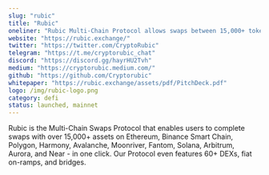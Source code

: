 ```yaml
---
slug: "rubic"
title: "Rubic"
oneliner: "Rubic Multi-Chain Protocol allows swaps between 15,000+ tokens on ETH, BSC, Polygon, AVAX, MOVR, FTM, SOL, ONE, Arbitrum, Aurora, and NEAR in 1 click; featuring 60+ DEXs!"
website: "https://rubic.exchange/"
twitter: "https://twitter.com/CryptoRubic"
telegram: "https://t.me/cryptorubic_chat"
discord: "https://discord.gg/hayrHU2Tvh"
medium: "https://cryptorubic.medium.com/"
github: "https://github.com/Cryptorubic"
whitepaper: "https://rubic.exchange/assets/pdf/PitchDeck.pdf"
logo: /img/rubic-logo.png
category: defi
status: launched, mainnet
---
```


Rubic is the Multi-Chain Swaps Protocol that enables users to complete swaps with over 15,000+ assets on Ethereum, Binance Smart Chain, Polygon, Harmony, Avalanche, Moonriver, Fantom, Solana, Arbitrum, Aurora, and Near - in one click. Our Protocol even features 60+ DEXs, fiat on-ramps, and bridges.
